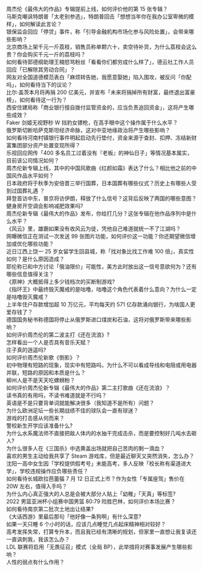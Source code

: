 周杰伦《最伟大的作品》专辑提前上线，如何评价他的第 15 张专辑？  
马斯克嘲讽特朗普「太老别参选」，特朗普回击「想想当年你在我办公室卑微的模样」，如何解读此言论？  
银保监会回应「停贷」事件，称「引导金融机构市场化参与风险处置」，会带来哪些影响？  
北京商场上架千元一斤荔枝，销售员称单颗六十，卖空待补货，为什么荔枝会这么贵？你会购买千元一斤的荔枝吗？  
如何看待郭德纲助理王楠怒骂粉丝「看看你们都穷成什么样了」，德云社工作人员回应「已解除其劳动合同」？  
网友对全国道德模范表白「麻烦转告她，我愿意娶她」陷入围攻，被反问「你配吗」，如何看待当下的议论？  
比尔·盖茨本月将再捐 200 亿美元，并宣布「未来将捐掉所有财富，最终退出富豪榜」，如何看待这一行为？  
西安住建局称「商业银行擅自拨付监管资金的，应当负责追回资金」，这将产生哪些成效？  
Faker 剑姬无视野秒 W 挡豹女镖枪，在高手眼中这个操作属于什么水平？  
俄罗斯切断哈萨克斯坦经济命脉，这对中亚地缘政治将产生哪些影响？  
如何看待河南村镇银行事件明起启动先行垫付，资金来源于查封、扣押、冻结新财富集团部分资产处置变现所得？  
乐视回应网传「400 多名员工过着没有『老板』的神仙日子」等情况基本属实，目前该公司情况如何？  
周杰伦新专辑上线，其中的中国风歌曲《红颜如霜》表达了什么？相比他之前的中国风作品水平如何？  
日本政府将于秋季为安倍晋三举行国葬，日本国葬有哪些仪式？历史上有哪些人受到过国葬礼遇 ？  
拜登首访中东，普京将访伊朗，释放了什么信号？这背后反映了两国的哪些意图？  
健身房开空调会影响减肥效果吗?  
周杰伦新专辑《最伟大的作品》发布，你给打几分？这张专辑在他作品序列中是什么水平？  
《风云》里，雄霸如果没有收风云为徒，凭他自己难道就统一不了江湖吗？  
网曝微信正在测试一次发送 99 张图片功能，如何评价这一功能？你还期望微信增加或优化哪些功能？  
近日江西上饶一 25 岁女留学生回县城，称「找对象比找工作难 100 倍」，真实性如何？是什么原因造成？  
耶伦称已和中方讨论「俄油限价」可能性，美方此时放出这一信号意欲何为？还有哪些信息值得关注？  
《原神》大概抵得上多少钱档次的买断制游戏?  
《指环王》中最终毁灭魔戒的是咕噜，咕噜这个角色代表着什么意向？为什么一定是咕噜毁灭魔戒？  
上半年住户存款增加超 10 万亿元，平均每天约 571 亿存款涌向银行，为啥国人更爱存钱了？  
德国国务秘书称德国将停止从俄罗斯进口煤炭和石油，这将对俄罗斯带来哪些影响？  
如何评价周杰伦的第二波主打《还在流浪》?  
怎样看出一个人是否具有音乐天赋？  
庄子真的逍遥吗?  
如何评价周杰伦新歌《倒影》？  
初中物理有短路的现象，现实中有短路吗，为什么不可以看成导线和电阻或用电器并联，短路的原因和本质是什么？  
柳州人是不是天天吃螺蛳粉？  
如何评价周杰伦新专辑《最伟大的作品》第二主打歌曲《还在流浪》？  
读书真的有用吗，不读书难道就是不行吗？  
英语是不是只要背单词就能解决很多（我知道不是所有）问题？  
为什么欧洲足坛一些长期战绩不佳的球队会一直有球迷？  
游戏的打击感从何而来？  
警校新生开学应该准备什么?  
为什么水系魔法师不直接把敌人体内的水抽干完成击杀，而是要控制好几吨水去砸人?  
为什么很多人在《三国杀》中选黄盖出场就把自己苦肉的剩一滴血？  
喜欢的男生主动给我共享了 Steam 游戏库，但是最近聊天又突然消失，怎么办？  
沈阳一高中女生因「学校提供假考号」未能高考，多人反映「校长称有渠道进大学」，学校违规操作应负哪些责任？  
如何看待长城欧拉芭蕾猫 7 月 12 日正式上市？作为女性「专属座驾」售价在 20W 左右，值得入手吗？  
为什么内心真正强大的人总是会被大部分人贴上「幼稚」「天真」等标签?  
2022 男篮亚洲杯小组赛中国男篮 80:79 险胜巴林，如何评价本场比赛？  
如何看待南京第二批次土地出让结果?  
《大话西游》里最后那句「他好像一条狗啊」有什么深意?  
如果一天只睡 6 个小时的话，应该几点睡觉几点起床精神相对较好？  
高考发挥失常，打算专升本，而且我已经有清晰的规划，但家里一直想让我复读还一直讽刺我，我该怎么办？  
LDL 联赛将启用「无畏征召」模式（全局 BP），此举措将对赛事发展产生哪些影响？  
人性的弱点有什么作用？  
